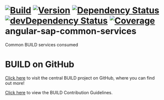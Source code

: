 [![Build](https://img.shields.io/travis/sapbuild/angular-sap-common-services.svg?style=flat-square)](http://travis-ci.org/sapbuild/angular-sap-common-services)
[![Version](https://img.shields.io/npm/v/angular-sap-common-services.svg?style=flat-square)](https://npmjs.org/package/angular-sap-common-services)
[![Dependency Status](https://david-dm.org/sapbuild/angular-sap-common-services.svg)](https://david-dm.org/sapbuild/angular-sap-common-services)
[![devDependency Status](https://david-dm.org/sapbuild/angular-sap-common-services/dev-status.svg)](https://david-dm.org/sapbuild/angular-sap-common-services#info=devDependencies)
[![Coverage](https://img.shields.io/coveralls/sapbuild/angular-sap-common-services/master.svg?style=flat-square)](https://coveralls.io/r/sapbuild/angular-sap-common-services?branch=master)
angular-sap-common-services
==========================

Common BUILD services consumed



# BUILD on GitHub

[Click here](https://github.com/SAP/BUILD) to visit the central BUILD project on GitHub, where you can find out more!

[Click here](https://github.com/SAP/BUILD/blob/master/Contributing.md) to view the BUILD Contribution Guidelines. 
